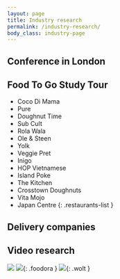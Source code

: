 ```yaml
---
layout: page
title: Industry research
permalink: /industry-research/
body_class: industry-page
---
```


## Conference in London

## Food To Go Study Tour

* Coco Di Mama
* Pure
* Doughnut Time
* Sub Cult
* Rola Wala
* Ole & Steen
* Yolk
* Veggie Pret
* Inigo
* HOP Vietnamese
* Island Poke
* The Kitchen
* Crosstown Doughnuts
* Vita Mojo
* Japan Centre
{: .restaurants-list }

## Delivery companies

## Video research

![](/idbm-packaging/assets/pictures/deliveroo2.png)
![](/idbm-packaging/assets/pictures/foodora1.png){: .foodora }
![](/idbm-packaging/assets/pictures/wolt1.png){: .wolt }
